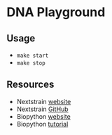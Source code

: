 # DNA Playground

## Usage
* `make start`
* `make stop`

## Resources
* Nextstrain [website](https://nextstrain.org)
* Nextstrain [GitHub](https://github.com/nextstrain)
* Biopython [website](https://biopython.org)
* Biopython [tutorial](http://biopython.org/DIST/docs/tutorial/Tutorial.html)
